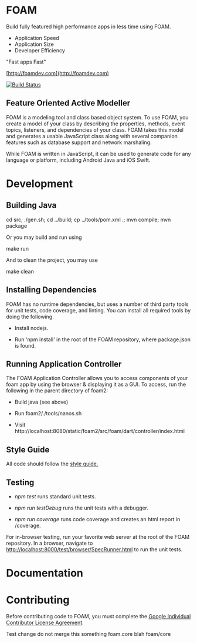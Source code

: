 # FOAM

Build fully featured high performance apps in less time using FOAM.

  * Application Speed
  * Application Size
  * Developer Efficiency

"Fast apps Fast"

[http://foamdev.com](http://foamdev.com)

[![Build Status](https://travis-ci.org/foam-framework/foam2.svg?branch=master)](https://travis-ci.org/foam-framework/foam2)

## Feature Oriented Active Modeller

FOAM is a modeling tool and class based object system.  To use FOAM,
you create a model of your class by describing the properties, methods,
event topics, listeners, and dependencies of your class.  FOAM takes
this model and generates a usable JavaScript class along with several
companion features such as database support and network marshaling.

While FOAM is written in JavaScript, it can be used to generate code
for any language or platform, including Android Java and iOS Swift.

# Development

## Building Java

cd src; ./gen.sh; cd ../build; cp ../tools/pom.xml .; mvn compile; mvn package

Or you may build and run using

make run

And to clean the project, you may use

make clean

## Installing Dependencies

FOAM has no runtime dependencies, but uses a number of third party tools for
unit tests, code coverage, and linting.  You can install all required
tools by doing the following.

* Install nodejs.

* Run 'npm install' in the root of the FOAM repository, where
  package.json is found.

## Running Application Controller

The FOAM Application Controller allows you to access components of your foam 
app by using the browser & displaying it as a GUI. 
To access, run the following in the parent directory of foam2:

* Build java (see above)

* Run foam2/./tools/nanos.sh

* Visit http://localhost:8080/static/foam2/src/foam/dart/controller/index.html

## Style Guide

All code should follow the [style guide.](doc/guides/StyleGuide.md)

## Testing

* _npm test_ runs standard unit tests.

* _npm run testDebug_ runs the unit tests with a debugger.

* _npm run coverage_ runs code coverage and creates an html report in /coverage.

For in-browser testing, run your favorite web server at the root of the FOAM
repository. In a browser, navigate to
[http://localhost:8000/test/browser/SpecRunner.html](http://localhost:8000/test/browser/SpecRunner.html)
to run the unit tests.

# Documentation

# Contributing

Before contributing code to FOAM, you must complete the [Google Individual Contributor License Agreement](https://cla.developers.google.com/about/google-individual?csw=1).

Test change do not merge this
something foam.core blah foam/core

